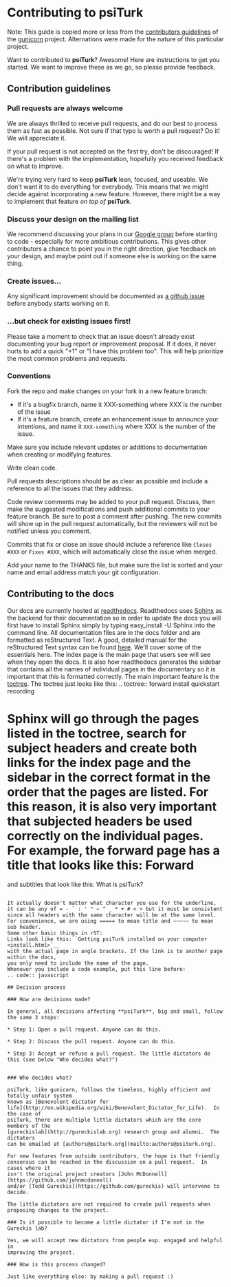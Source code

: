 # Contributing to psiTurk

Note: This guide is copied more or less from the [contributors guidelines](https://github.com/gureckis/gunicorn/blob/master/CONTRIBUTING.md)
of the [gunicorn](https://github.com/benoitc/gunicorn) project. Alternations
were made for the nature of this particular project.

Want to contributed to **psiTurk**? Awesome! Here are instructions to get you
started. We want to improve these as we go, so please provide feedback.

## Contribution guidelines

### Pull requests are always welcome

We are always thrilled to receive pull requests, and do our best to
process them as fast as possible. Not sure if that typo is worth a pull
request? Do it! We will appreciate it.

If your pull request is not accepted on the first try, don't be
discouraged! If there's a problem with the implementation, hopefully you
received feedback on what to improve.

We're trying very hard to keep **psiTurk** lean, focused, and useable. We don't want it
to do everything for everybody. This means that we might decide against
incorporating a new feature. However, there might be a way to implement
that feature *on top of* **psiTurk**.

### Discuss your design on the mailing list

We recommend discussing your plans in our [Google group](https://groups.google.com/d/forum/psiturk)
before starting to code -
especially for more ambitious contributions.  This gives other
contributors a chance to point you in the right direction, give feedback
on your design, and maybe point out if someone else is working on the
same thing.

### Create issues...

Any significant improvement should be documented as [a github
issue](https://github.com/NYUCCL/psiTurk/issues) before anybody starts
working on it.

### ...but check for existing issues first!

Please take a moment to check that an issue doesn't already exist
documenting your bug report or improvement proposal. If it does, it
never hurts to add a quick "+1" or "I have this problem too". This will
help prioritize the most common problems and requests.

### Conventions

Fork the repo and make changes on your fork in a new feature branch:

- If it's a bugfix branch, name it XXX-something where XXX is the number
  of the issue
- If it's a feature branch, create an enhancement issue to announce your
  intentions, and name it `XXX-something` where XXX is the number of the
issue.

Make sure you include relevant updates or additions to documentation
when creating or modifying features.

Write clean code. 

Pull requests descriptions should be as clear as possible and include a
reference to all the issues that they address.

Code review comments may be added to your pull request. Discuss, then
make the suggested modifications and push additional commits to your
feature branch. Be sure to post a comment after pushing. The new commits
will show up in the pull request automatically, but the reviewers will
not be notified unless you comment.

Commits that fix or close an issue should include a reference like
`Closes #XXX` or `Fixes #XXX`, which will automatically close the issue
when merged.

Add your name to the THANKS file, but make sure the list is sorted and
your name and email address match your git configuration.

## Contributing to the docs

Our docs are currently hosted at [readthedocs](psiturk.readthedocs.org). Readthedocs uses [Sphinx](http://sphinx-doc.org/) as the backend for their documentation so in order to update the docs you will first have to install Sphinx simply by typing
easy_install -U Sphinx
into the command line.
All documentation files are in the docs folder and are formatted as reStructured Text. A good, detailed manual for the reStructured Text syntax can be found [here](http://docutils.sourceforge.net/docs/user/rst/quickstart.html). We'll cover some of the essentials here.
The index page is the main page that users see will see when they open the docs. It is also how readthedocs generates the sidebar that contains all the names of individual pages in the documentary so it is important that this is formatted correctly.
The main important feature is the [toctree](http://sphinx-doc.org/markup/toctree.html).
The toctree just looks like this: 
.. toctree::
    forward
    install
    quickstart
    recording

Sphinx will go through the pages listed in the toctree, search for subject headers and create both links for the index page and the sidebar in the correct format in the order that the pages are listed. For this reason, it is also very important that subjected headers be used correctly on the individual pages. For example, the forward page has a title that looks like this:
Forward
=======
and subtitles that look like this:
What is psiTurk?
~~~~~~~~~~~~~~~~

It actually doesn't matter what character you use for the underline, it can be any of = - ` : ' " ~ ^ _ * + # < > but it must be consistent since all headers with the same character will be at the same level. For convenience, we are using ===== to mean title and ~~~~~ to mean sub header.
Some other basic things in rST:
Links look like this: `Getting psiTurk installed on your computer <install.html>`__
with the actual page in angle brackets. If the link is to another page within the docs, 
you only need to include the name of the page.
Whenever you include a code example, put this line before:
.. code:: javascript

## Decision process

### How are decisions made?

In general, all decisions affecting **psiTurk**, big and small, follow the same 3 steps:

* Step 1: Open a pull request. Anyone can do this.

* Step 2: Discuss the pull request. Anyone can do this.

* Step 3: Accept or refuse a pull request. The little dictators do this (see below "Who decides what?")


### Who decides what?

psiTurk, like gunicorn, follows the timeless, highly efficient and totally unfair system
known as [Benevolent dictator for
life](http://en.wikipedia.org/wiki/Benevolent_Dictator_for_Life).  In the case of
psiTurk, there are multiple little dictators which are the core members of the
[gureckislab](http://gureckislab.org) research group and alumni.  The dictators
can be emailed at [authors@psiturk.org](mailto:authors@psiturk.org).

For new features from outside contributors, the hope is that friendly
consensus can be reached in the discussion on a pull request.  In cases where it 
isn't the original project creators [John McDonnell](https://github.com/johnmcdonnell) 
and/or [Todd Gureckis](https://github.com/gureckis) will intervene to decide.

The little dictators are not required to create pull requests when
proposing changes to the project.

### Is it possible to become a little dictator if I'm not in the Gureckis lab?

Yes, we will accept new dictators from people esp. engaged and helpful in 
improving the project.

### How is this process changed?

Just like everything else: by making a pull request :)
